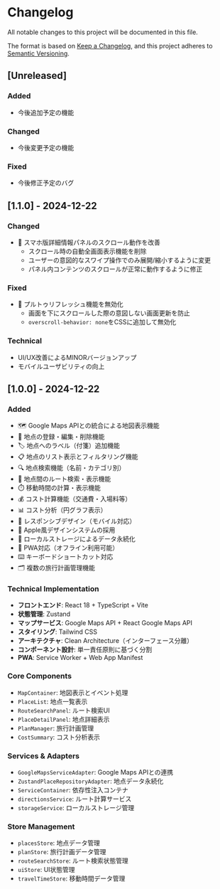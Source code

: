 # Changelog

All notable changes to this project will be documented in this file.

The format is based on [Keep a Changelog](https://keepachangelog.com/en/1.0.0/),
and this project adheres to [Semantic Versioning](https://semver.org/spec/v2.0.0.html).

## [Unreleased]

### Added

- 今後追加予定の機能

### Changed

- 今後変更予定の機能

### Fixed

- 今後修正予定のバグ

## [1.1.0] - 2024-12-22

### Changed

- 📱 スマホ版詳細情報パネルのスクロール動作を改善
  - スクロール時の自動全画面表示機能を削除
  - ユーザーの意図的なスワイプ操作でのみ展開/縮小するように変更
  - パネル内コンテンツのスクロールが正常に動作するように修正

### Fixed

- 🚫 プルトゥリフレッシュ機能を無効化
  - 画面を下にスクロールした際の意図しない画面更新を防止
  - `overscroll-behavior: none`をCSSに追加して無効化

### Technical

- UI/UX改善によるMINORバージョンアップ
- モバイルユーザビリティの向上

## [1.0.0] - 2024-12-22

### Added

- 🗺️ Google Maps APIとの統合による地図表示機能
- 📍 地点の登録・編集・削除機能
- 🏷️ 地点へのラベル（付箋）追加機能
- 📋 地点のリスト表示とフィルタリング機能
- 🔍 地点検索機能（名前・カテゴリ別）
- 🚗 地点間のルート検索・表示機能
- ⏱️ 移動時間の計算・表示機能
- 💰 コスト計算機能（交通費・入場料等）
- 📊 コスト分析（円グラフ表示）
- 📱 レスポンシブデザイン（モバイル対応）
- 🎨 Apple風デザインシステムの採用
- 💾 ローカルストレージによるデータ永続化
- 📄 PWA対応（オフライン利用可能）
- ⌨️ キーボードショートカット対応
- 🗂️ 複数の旅行計画管理機能

### Technical Implementation

- **フロントエンド**: React 18 + TypeScript + Vite
- **状態管理**: Zustand
- **マップサービス**: Google Maps API + React Google Maps API
- **スタイリング**: Tailwind CSS
- **アーキテクチャ**: Clean Architecture（インターフェース分離）
- **コンポーネント設計**: 単一責任原則に基づく分割
- **PWA**: Service Worker + Web App Manifest

### Core Components

- `MapContainer`: 地図表示とイベント処理
- `PlaceList`: 地点一覧表示
- `RouteSearchPanel`: ルート検索UI
- `PlaceDetailPanel`: 地点詳細表示
- `PlanManager`: 旅行計画管理
- `CostSummary`: コスト分析表示

### Services & Adapters

- `GoogleMapsServiceAdapter`: Google Maps APIとの連携
- `ZustandPlaceRepositoryAdapter`: 地点データ永続化
- `ServiceContainer`: 依存性注入コンテナ
- `directionsService`: ルート計算サービス
- `storageService`: ローカルストレージ管理

### Store Management

- `placesStore`: 地点データ管理
- `planStore`: 旅行計画データ管理
- `routeSearchStore`: ルート検索状態管理
- `uiStore`: UI状態管理
- `travelTimeStore`: 移動時間データ管理
